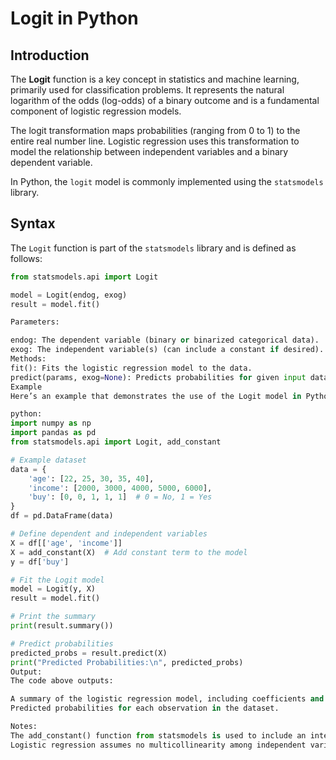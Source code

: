 # Logit in Python

## Introduction

The **Logit** function is a key concept in statistics and machine learning, primarily used for classification problems. It represents the natural logarithm of the odds (log-odds) of a binary outcome and is a fundamental component of logistic regression models.

The logit transformation maps probabilities (ranging from 0 to 1) to the entire real number line. Logistic regression uses this transformation to model the relationship between independent variables and a binary dependent variable.

In Python, the `logit` model is commonly implemented using the `statsmodels` library.

## Syntax

The `Logit` function is part of the `statsmodels` library and is defined as follows:

```python
from statsmodels.api import Logit

model = Logit(endog, exog)
result = model.fit()

Parameters:

endog: The dependent variable (binary or binarized categorical data).
exog: The independent variable(s) (can include a constant if desired).
Methods:
fit(): Fits the logistic regression model to the data.
predict(params, exog=None): Predicts probabilities for given input data.
Example
Here’s an example that demonstrates the use of the Logit model in Python:

python:
import numpy as np
import pandas as pd
from statsmodels.api import Logit, add_constant

# Example dataset
data = {
    'age': [22, 25, 30, 35, 40],
    'income': [2000, 3000, 4000, 5000, 6000],
    'buy': [0, 0, 1, 1, 1]  # 0 = No, 1 = Yes
}
df = pd.DataFrame(data)

# Define dependent and independent variables
X = df[['age', 'income']]
X = add_constant(X)  # Add constant term to the model
y = df['buy']

# Fit the Logit model
model = Logit(y, X)
result = model.fit()

# Print the summary
print(result.summary())

# Predict probabilities
predicted_probs = result.predict(X)
print("Predicted Probabilities:\n", predicted_probs)
Output:
The code above outputs:

A summary of the logistic regression model, including coefficients and statistical significance.
Predicted probabilities for each observation in the dataset.

Notes:
The add_constant() function from statsmodels is used to include an intercept in the model.
Logistic regression assumes no multicollinearity among independent variables and that the relationship between the log-odds and independent variables is linear.
